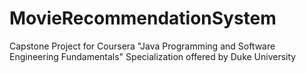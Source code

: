 # MovieRecommendationSystem
Capstone Project for Coursera "Java Programming and Software Engineering Fundamentals" Specialization offered by Duke University
